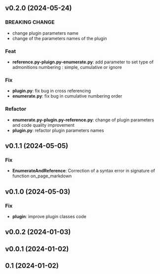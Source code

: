 ## v0.2.0 (2024-05-24)

### BREAKING CHANGE

- change plugin parameters name
- change of the parameters names of the plugin

### Feat

- **reference.py-pluign.py-enumerate.py**: add parameter to set type of admonitions numbering : simple, cumulative or ignore

### Fix

- **plugin.py**: fix bug in cross referencing
- **enumerate.py**: fix bug in cumulative numbering order

### Refactor

- **enumerate.py-plugin.py-reference.py**: change of plugin parameters and code quality improvement
- **plugin.py**: refactor plugin parameters names

## v0.1.1 (2024-05-05)

### Fix

- **EnumerateAndReference**: Correction of a syntax error in signature of function on_page_markdown

## v0.1.0 (2024-05-03)

### Fix

- **plugin**: improve plugin classes code

## v0.0.2 (2024-01-03)

## v0.0.1 (2024-01-02)

## 0.1 (2024-01-02)
